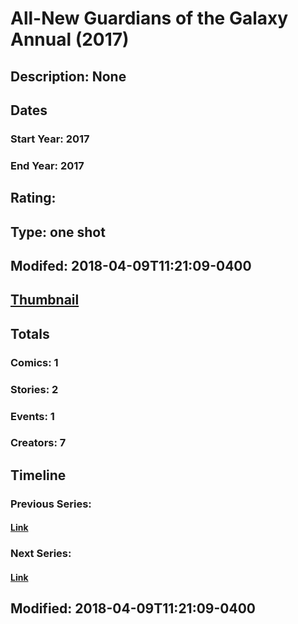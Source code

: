 # All-New Guardians of the Galaxy Annual (2017)
## Description: None
## Dates
### Start Year: 2017
### End Year: 2017
## Rating: 
## Type: one shot
## Modifed: 2018-04-09T11:21:09-0400
## [Thumbnail](http://i.annihil.us/u/prod/marvel/i/mg/b/40/image_not_available.jpg)
## Totals
### Comics: 1
### Stories: 2
### Events: 1
### Creators: 7
## Timeline
### Previous Series: 
#### [Link]()
### Next Series: 
#### [Link]()
## Modified: 2018-04-09T11:21:09-0400
